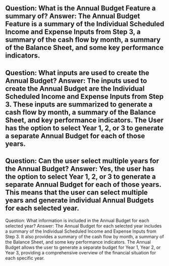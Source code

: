 Question: What is the Annual Budget Feature a summary of?
Answer: The Annual Budget Feature is a summary of the Individual Scheduled Income and Expense Inputs from Step 3, a summary of the cash flow by month, a summary of the Balance Sheet, and some key performance indicators.
---
Question: What inputs are used to create the Annual Budget?
Answer: The inputs used to create the Annual Budget are the Individual Scheduled Income and Expense Inputs from Step 3. These inputs are summarized to generate a cash flow by month, a summary of the Balance Sheet, and key performance indicators. The User has the option to select Year 1, 2, or 3 to generate a separate Annual Budget for each of those years.
---
Question: Can the user select multiple years for the Annual Budget?
Answer: Yes, the user has the option to select Year 1, 2, or 3 to generate a separate Annual Budget for each of those years. This means that the user can select multiple years and generate individual Annual Budgets for each selected year.
---
Question: What information is included in the Annual Budget for each selected year?
Answer: The Annual Budget for each selected year includes a summary of the Individual Scheduled Income and Expense Inputs from Step 3. It also provides a summary of the cash flow by month, a summary of the Balance Sheet, and some key performance indicators. The Annual Budget allows the user to generate a separate budget for Year 1, Year 2, or Year 3, providing a comprehensive overview of the financial situation for each specific year.
